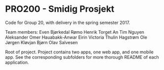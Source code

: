 # PRO200 - Smidig Prosjekt 

Code for Group 20, with delivery in the spring semester 2017. 

Team members: 
Even Bjørkedal Rømo
Henrik Torget
An Tim Nguyen
Aleksander Omer Hauabakk-Anwar
Eirin Victoria Thulin Hagstrøm
Ole Jørgen Kløvjan
Bjørn Olav Salvesen

Root of project. Project contains two apps, one web app, and one mobile app. 
See the corresponding subfolders for more thorough README of each application. 


